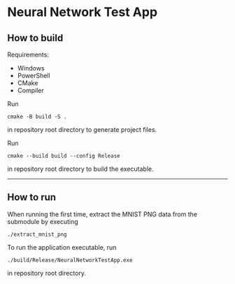 # Neural Network Test App

## How to build

Requirements:
- Windows
- PowerShell
- CMake
- Compiler

Run
```
cmake -B build -S .
```
in repository root directory to generate project files.

Run
```
cmake --build build --config Release
```
in repository root directory to build the executable.

----------------------

## How to run

When running the first time, extract the MNIST PNG data from the submodule by executing
```
./extract_mnist_png
```

To run the application executable, run
```
./build/Release/NeuralNetworkTestApp.exe
```
in repository root directory.